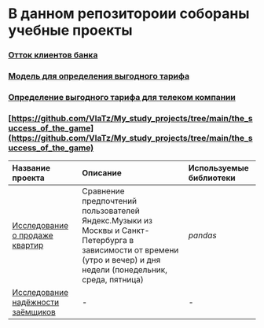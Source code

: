 # В данном репозитороии собораны учебные проекты

### 

### 

### [Отток клиентов банка](https://github.com/VlaTz/My_study_projects/tree/main/customer_outflow)

### [Модель для определения выгодного тарифа](https://github.com/VlaTz/My_study_projects/tree/main/recommendation_of_tariffs)

### [Определение выгодного тарифа для телеком компании](https://github.com/VlaTz/My_study_projects/tree/main/tariff_definition)

### [https://github.com/VlaTz/My_study_projects/tree/main/the_success_of_the_game](https://github.com/VlaTz/My_study_projects/tree/main/the_success_of_the_game)


| Название проекта | Описание | Используемые библиотеки | 
| :---------------------- | :---------------------- | :---------------------- |
| [Исследование о продаже квартир](https://github.com/VlaTz/My_study_projects/tree/main/apartments_for_sale) | Сравнение предпочтений пользователей Яндекс.Музыки из Москвы и Санкт-Петербурга в зависимости от времени (утро и вечер) и дня недели (понедельник, среда, пятница)| *pandas* |
|[Исследование надёжности заёмщиков](https://github.com/VlaTz/My_study_projects/tree/main/borrower_research)|-|-|
